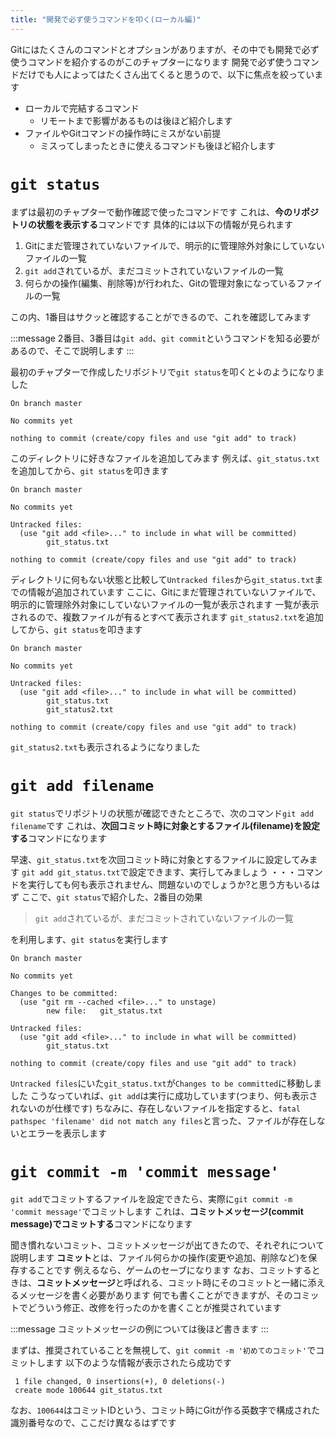 ```yaml
---
title: "開発で必ず使うコマンドを叩く(ローカル編)"
---
```


Gitにはたくさんのコマンドとオプションがありますが、その中でも開発で必ず使うコマンドを紹介するのがこのチャプターになります
開発で必ず使うコマンドだけでも人によってはたくさん出てくると思うので、以下に焦点を絞っています

* ローカルで完結するコマンド
  * リモートまで影響があるものは後ほど紹介します
* ファイルやGitコマンドの操作時にミスがない前提
  * ミスってしまったときに使えるコマンドも後ほど紹介します

# `git status`

まずは最初のチャプターで動作確認で使ったコマンドです
これは、**今のリポジトリの状態を表示する**コマンドです
具体的には以下の情報が見られます

1. Gitにまだ管理されていないファイルで、明示的に管理除外対象にしていないファイルの一覧
2. `git add`されているが、まだコミットされていないファイルの一覧
3. 何らかの操作(編集、削除等)が行われた、Gitの管理対象になっているファイルの一覧

この内、1番目はサクッと確認することができるので、これを確認してみます

:::message
2番目、3番目は`git add`、`git commit`というコマンドを知る必要があるので、そこで説明します
:::

最初のチャプターで作成したリポジトリで`git status`を叩くと↓のようになりました

```shell
On branch master

No commits yet

nothing to commit (create/copy files and use "git add" to track)
```

このディレクトリに好きなファイルを追加してみます
例えば、`git_status.txt`を追加してから、`git status`を叩きます

```shell
On branch master

No commits yet

Untracked files:
  (use "git add <file>..." to include in what will be committed)
        git_status.txt

nothing to commit (create/copy files and use "git add" to track)
```

ディレクトリに何もない状態と比較して`Untracked files`から`git_status.txt`までの情報が追加されています
ここに、Gitにまだ管理されていないファイルで、明示的に管理除外対象にしていないファイルの一覧が表示されます
一覧が表示されるので、複数ファイルが有るとすべて表示されます
`git_status2.txt`を追加してから、`git status`を叩きます

```shell
On branch master

No commits yet

Untracked files:
  (use "git add <file>..." to include in what will be committed)
        git_status.txt
        git_status2.txt

nothing to commit (create/copy files and use "git add" to track)
```

`git_status2.txt`も表示されるようになりました

# `git add filename`

`git status`でリポジトリの状態が確認できたところで、次のコマンド`git add filename`です
これは、**次回コミット時に対象とするファイル(filename)を設定する**コマンドになります

早速、`git_status.txt`を次回コミット時に対象とするファイルに設定してみます
`git add git_status.txt`で設定できます、実行してみましょう
・・・コマンドを実行しても何も表示されません、問題ないのでしょうか?と思う方もいるはず
ここで、`git status`で紹介した、2番目の効果

> `git add`されているが、まだコミットされていないファイルの一覧

を利用します、`git status`を実行します

```shell
On branch master

No commits yet

Changes to be committed:
  (use "git rm --cached <file>..." to unstage)
        new file:   git_status.txt

Untracked files:
  (use "git add <file>..." to include in what will be committed)
        git_status.txt

nothing to commit (create/copy files and use "git add" to track)
```

`Untracked files`にいた`git_status.txt`が`Changes to be committed`に移動しました
こうなっていれば、`git add`は実行に成功しています(つまり、何も表示されないのが仕様です)
ちなみに、存在しないファイルを指定すると、`fatal pathspec 'filename' did not match any files`と言った、ファイルが存在しないとエラーを表示します

# `git commit -m 'commit message'`

`git add`でコミットするファイルを設定できたら、実際に`git commit -m 'commit message'`でコミットします
これは、**コミットメッセージ(commit message)でコミットする**コマンドになります

聞き慣れないコミット、コミットメッセージが出てきたので、それぞれについて説明します
**コミット**とは、ファイル何らかの操作(変更や追加、削除など)を保存することです
例えるなら、ゲームのセーブになります
なお、コミットするときは、**コミットメッセージ**と呼ばれる、コミット時にそのコミットと一緒に添えるメッセージを書く必要があります
何でも書くことができますが、そのコミットでどういう修正、改修を行ったのかを書くことが推奨されています

:::message
コミットメッセージの例については後ほど書きます
:::

まずは、推奨されていることを無視して、`git commit -m '初めてのコミット'`でコミットします
以下のような情報が表示されたら成功です

```shell
 1 file changed, 0 insertions(+), 0 deletions(-)
 create mode 100644 git_status.txt
```

なお、`100644`はコミットIDという、コミット時にGitが作る英数字で構成された識別番号なので、ここだけ異なるはずです
